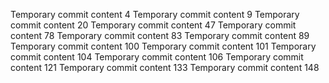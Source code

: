Temporary commit content 4
Temporary commit content 9
Temporary commit content 20
Temporary commit content 47
Temporary commit content 78
Temporary commit content 83
Temporary commit content 89
Temporary commit content 100
Temporary commit content 101
Temporary commit content 104
Temporary commit content 106
Temporary commit content 121
Temporary commit content 133
Temporary commit content 148
